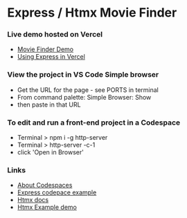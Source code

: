 # Express / Htmx Movie Finder

### Live demo hosted on Vercel
- [Movie Finder Demo](https://express-htmx-movie-finder.vercel.app/)
- [Using Express in Vercel](https://vercel.com/guides/using-express-with-vercel)
    
### View the project in VS Code Simple browser
- Get the URL for the page - see PORTS in terminal
- From command palette: Simple Browser: Show
- then paste in that URL
  
### To edit and run a front-end project in a Codespace
- Terminal > npm i -g http-server 
- Terminal > http-server -c-1
- click 'Open in Browser'

### Links
- [About Codespaces](https://docs.github.com/en/codespaces/getting-started/quickstart)
- [Express codepace example](https://github.com/github/codespaces-express/tree/main)
- [Htmx docs](https://htmx.org/docs)
- [Htmx Example demo](https://letsusetech.com/the-awesome-things-you-can-do-with-htmx)
